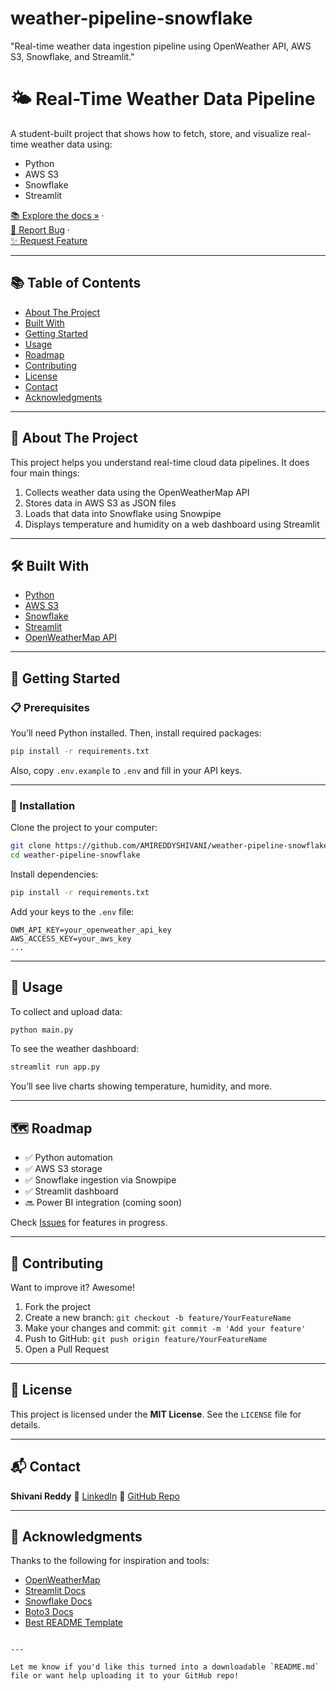 # weather-pipeline-snowflake
"Real-time weather data ingestion pipeline using OpenWeather API, AWS S3, Snowflake, and Streamlit."
# 🌤 Real-Time Weather Data Pipeline

A student-built project that shows how to fetch, store, and visualize real-time weather data using:

- Python
- AWS S3
- Snowflake
- Streamlit

[📚 Explore the docs »](#about-the-project) ·  
[🐛 Report Bug](https://github.com/AMIREDDYSHIVANI/weather-pipeline-snowflake/issues) ·  
[✨ Request Feature](https://github.com/AMIREDDYSHIVANI/weather-pipeline-snowflake/issues)

---

## 📚 Table of Contents

- [About The Project](#about-the-project)
- [Built With](#built-with)
- [Getting Started](#getting-started)
- [Usage](#usage)
- [Roadmap](#roadmap)
- [Contributing](#contributing)
- [License](#license)
- [Contact](#contact)
- [Acknowledgments](#acknowledgments)

---

## 📌 About The Project

This project helps you understand real-time cloud data pipelines. It does four main things:

1. Collects weather data using the OpenWeatherMap API  
2. Stores data in AWS S3 as JSON files  
3. Loads that data into Snowflake using Snowpipe  
4. Displays temperature and humidity on a web dashboard using Streamlit

---

## 🛠️ Built With

- [Python](https://www.python.org/)
- [AWS S3](https://aws.amazon.com/s3/)
- [Snowflake](https://www.snowflake.com/)
- [Streamlit](https://streamlit.io/)
- [OpenWeatherMap API](https://openweathermap.org/api)

---

## 🧰 Getting Started

### 📋 Prerequisites

You’ll need Python installed. Then, install required packages:

```bash
pip install -r requirements.txt
````

Also, copy `.env.example` to `.env` and fill in your API keys.

---

### 🔧 Installation

Clone the project to your computer:

```bash
git clone https://github.com/AMIREDDYSHIVANI/weather-pipeline-snowflake.git
cd weather-pipeline-snowflake
```

Install dependencies:

```bash
pip install -r requirements.txt
```

Add your keys to the `.env` file:

```
OWM_API_KEY=your_openweather_api_key
AWS_ACCESS_KEY=your_aws_key
...
```

---

## 🚀 Usage

To collect and upload data:

```bash
python main.py
```

To see the weather dashboard:

```bash
streamlit run app.py
```

You’ll see live charts showing temperature, humidity, and more.

---

## 🗺️ Roadmap

* ✅ Python automation
* ✅ AWS S3 storage
* ✅ Snowflake ingestion via Snowpipe
* ✅ Streamlit dashboard
* 🔜 Power BI integration (coming soon)

Check [Issues](https://github.com/AMIREDDYSHIVANI/weather-pipeline-snowflake/issues) for features in progress.

---

## 🤝 Contributing

Want to improve it? Awesome!

1. Fork the project
2. Create a new branch:
   `git checkout -b feature/YourFeatureName`
3. Make your changes and commit:
   `git commit -m 'Add your feature'`
4. Push to GitHub:
   `git push origin feature/YourFeatureName`
5. Open a Pull Request

---

## 📜 License

This project is licensed under the **MIT License**. See the `LICENSE` file for details.

---

## 📬 Contact

**Shivani Reddy**
📎 [LinkedIn](www.linkedin.com/in/shivani-343a32331)
🔗 [GitHub Repo](https://github.com/AMIREDDYSHIVANI/weather-pipeline-snowflake)

---

## 🙏 Acknowledgments

Thanks to the following for inspiration and tools:

* [OpenWeatherMap](https://openweathermap.org/)
* [Streamlit Docs](https://docs.streamlit.io/)
* [Snowflake Docs](https://docs.snowflake.com/)
* [Boto3 Docs](https://boto3.amazonaws.com/)
* [Best README Template](https://github.com/othneildrew/Best-README-Template)

```

---

Let me know if you'd like this turned into a downloadable `README.md` file or want help uploading it to your GitHub repo!
```


